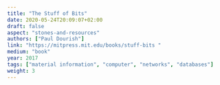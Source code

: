 ```yaml
---
title: "The Stuff of Bits"
date: 2020-05-24T20:09:07+02:00
draft: false
aspect: "stones-and-resources"
authors: ["Paul Dourish"]
link: "https://mitpress.mit.edu/books/stuff-bits "
medium: "book"
year: 2017
tags: ["material information", "computer", "networks", "databases"]
weight: 3
---
```

